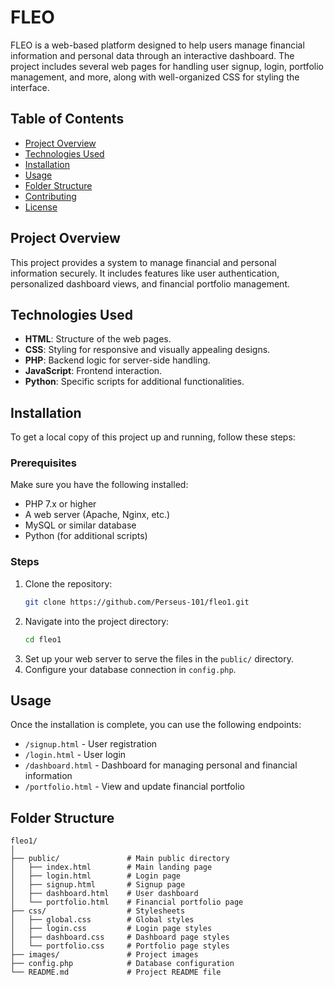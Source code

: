 # FLEO

FLEO is a web-based platform designed to help users manage financial information and personal data through an interactive dashboard. The project includes several web pages for handling user signup, login, portfolio management, and more, along with well-organized CSS for styling the interface.

## Table of Contents
- [Project Overview](#project-overview)
- [Technologies Used](#technologies-used)
- [Installation](#installation)
- [Usage](#usage)
- [Folder Structure](#folder-structure)
- [Contributing](#contributing)
- [License](#license)

## Project Overview

This project provides a system to manage financial and personal information securely. It includes features like user authentication, personalized dashboard views, and financial portfolio management.

## Technologies Used

- **HTML**: Structure of the web pages.
- **CSS**: Styling for responsive and visually appealing designs.
- **PHP**: Backend logic for server-side handling.
- **JavaScript**: Frontend interaction.
- **Python**: Specific scripts for additional functionalities.

## Installation

To get a local copy of this project up and running, follow these steps:

### Prerequisites

Make sure you have the following installed:
- PHP 7.x or higher
- A web server (Apache, Nginx, etc.)
- MySQL or similar database
- Python (for additional scripts)

### Steps

1. Clone the repository:
    ```bash
    git clone https://github.com/Perseus-101/fleo1.git
    ```
2. Navigate into the project directory:
    ```bash
    cd fleo1
    ```
3. Set up your web server to serve the files in the `public/` directory.
4. Configure your database connection in `config.php`.

## Usage

Once the installation is complete, you can use the following endpoints:

- `/signup.html` - User registration
- `/login.html` - User login
- `/dashboard.html` - Dashboard for managing personal and financial information
- `/portfolio.html` - View and update financial portfolio

## Folder Structure

```plaintext
fleo1/
│
├── public/               # Main public directory
│   ├── index.html        # Main landing page
│   ├── login.html        # Login page
│   ├── signup.html       # Signup page
│   ├── dashboard.html    # User dashboard
│   └── portfolio.html    # Financial portfolio page
├── css/                  # Stylesheets
│   ├── global.css        # Global styles
│   ├── login.css         # Login page styles
│   ├── dashboard.css     # Dashboard page styles
│   └── portfolio.css     # Portfolio page styles
├── images/               # Project images
├── config.php            # Database configuration
└── README.md             # Project README file
